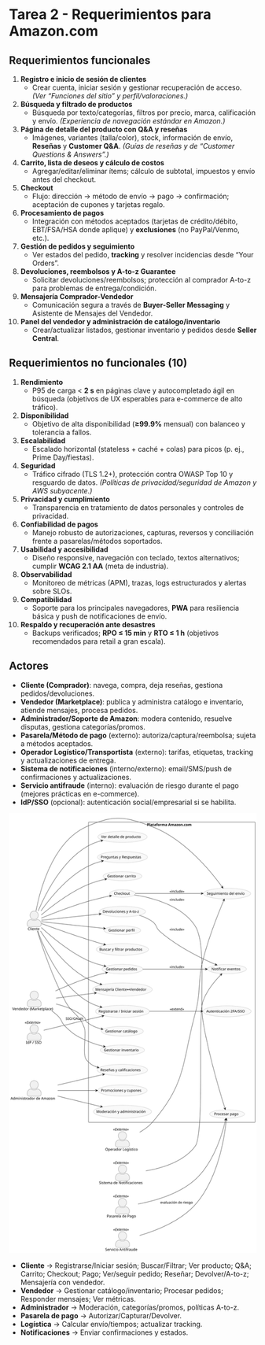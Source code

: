 # Tarea 2 - Requerimientos para **Amazon.com**

## Requerimientos funcionales

1. **Registro e inicio de sesión de clientes**
    - Crear cuenta, iniciar sesión y gestionar recuperación de acceso.
        *(Ver “Funciones del sitio” y perfil/valoraciones.)*
2. **Búsqueda y filtrado de productos**
    - Búsqueda por texto/categorías, filtros por precio, marca, calificación y envío.
        *(Experiencia de navegación estándar en Amazon.)*
3. **Página de detalle del producto con Q&A y reseñas**
    - Imágenes, variantes (talla/color), stock, información de envío, **Reseñas** y **Customer Q&A**.
        *(Guías de reseñas y de “Customer Questions & Answers”.)*
4. **Carrito, lista de deseos y cálculo de costos**
    - Agregar/editar/eliminar ítems; cálculo de subtotal, impuestos y envío antes del checkout.
5. **Checkout**
    - Flujo: dirección → método de envío → pago → confirmación; aceptación de cupones y tarjetas regalo.
6. **Procesamiento de pagos**
    - Integración con métodos aceptados (tarjetas de crédito/débito, EBT/FSA/HSA donde aplique) y **exclusiones** (no PayPal/Venmo, etc.).
7. **Gestión de pedidos y seguimiento**
    - Ver estados del pedido, **tracking** y resolver incidencias desde “Your Orders”.
8. **Devoluciones, reembolsos y A-to-z Guarantee**
    - Solicitar devoluciones/reembolsos; protección al comprador A-to-z para problemas de entrega/condición.
9. **Mensajería Comprador-Vendedor**
    - Comunicación segura a través de **Buyer-Seller Messaging** y Asistente de Mensajes del Vendedor.
10. **Panel del vendedor y administración de catálogo/inventario**
    - Crear/actualizar listados, gestionar inventario y pedidos desde **Seller Central**.

## Requerimientos no funcionales (10)

1. **Rendimiento**
    - P95 de carga < **2 s** en páginas clave y autocompletado ágil en búsqueda (objetivos de UX esperables para e-commerce de alto tráfico).
2. **Disponibilidad**
    - Objetivo de alta disponibilidad (**≥99.9%** mensual) con balanceo y tolerancia a fallos.
3. **Escalabilidad**
    - Escalado horizontal (stateless + caché + colas) para picos (p. ej., Prime Day/fiestas).
4. **Seguridad**
    - Tráfico cifrado (TLS 1.2+), protección contra OWASP Top 10 y resguardo de datos.
        *(Políticas de privacidad/seguridad de Amazon y AWS subyacente.)*
5. **Privacidad y cumplimiento**
    - Transparencia en tratamiento de datos personales y controles de privacidad.
6. **Confiabilidad de pagos**
    - Manejo robusto de autorizaciones, capturas, reversos y conciliación frente a pasarelas/métodos soportados.
7. **Usabilidad y accesibilidad**
    - Diseño responsive, navegación con teclado, textos alternativos; cumplir **WCAG 2.1 AA** (meta de industria).
8. **Observabilidad**
    - Monitoreo de métricas (APM), trazas, logs estructurados y alertas sobre SLOs.
9. **Compatibilidad**
    - Soporte para los principales navegadores, **PWA** para resiliencia básica y push de notificaciones de envío.
10. **Respaldo y recuperación ante desastres**
    - Backups verificados; **RPO ≤ 15 min** y **RTO ≤ 1 h** (objetivos recomendados para retail a gran escala).

## Actores

- **Cliente (Comprador)**: navega, compra, deja reseñas, gestiona pedidos/devoluciones.
- **Vendedor (Marketplace)**: publica y administra catálogo e inventario, atiende mensajes, procesa pedidos.
- **Administrador/Soporte de Amazon**: modera contenido, resuelve disputas, gestiona categorías/promos.
- **Pasarela/Método de pago** (externo): autoriza/captura/reembolsa; sujeta a métodos aceptados.
- **Operador Logístico/Transportista** (externo): tarifas, etiquetas, tracking y actualizaciones de entrega.
- **Sistema de notificaciones** (interno/externo): email/SMS/push de confirmaciones y actualizaciones.
- **Servicio antifraude** (interno): evaluación de riesgo durante el pago (mejores prácticas en e-commerce).
- **IdP/SSO** (opcional): autenticación social/empresarial si se habilita.

![diagrama de casos.svg](diagrama%20de%20casos.svg)

- **Cliente** → Registrarse/Iniciar sesión; Buscar/Filtrar; Ver producto; Q&A; Carrito; Checkout; Pago; Ver/seguir pedido; Reseñar; Devolver/A-to-z; Mensajería con vendedor.
- **Vendedor** → Gestionar catálogo/inventario; Procesar pedidos; Responder mensajes; Ver métricas.
- **Administrador** → Moderación, categorías/promos, políticas A-to-z.
- **Pasarela de pago** → Autorizar/Capturar/Devolver.
- **Logística** → Calcular envío/tiempos; actualizar tracking.
- **Notificaciones** → Enviar confirmaciones y estados.
